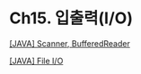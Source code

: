 # Ch15. 입출력(I/O)

[[JAVA] Scanner, BufferedReader](%5BJAVA%5D%20Scanner,%20BufferedReader%20aa02d8b5f4194c5e84a2c8912067eaa6.md)

[[JAVA] File I/O](%5BJAVA%5D%20File%20I%20O%20d4723f7bc77845c5a7ae4b620c2a9b83.md)